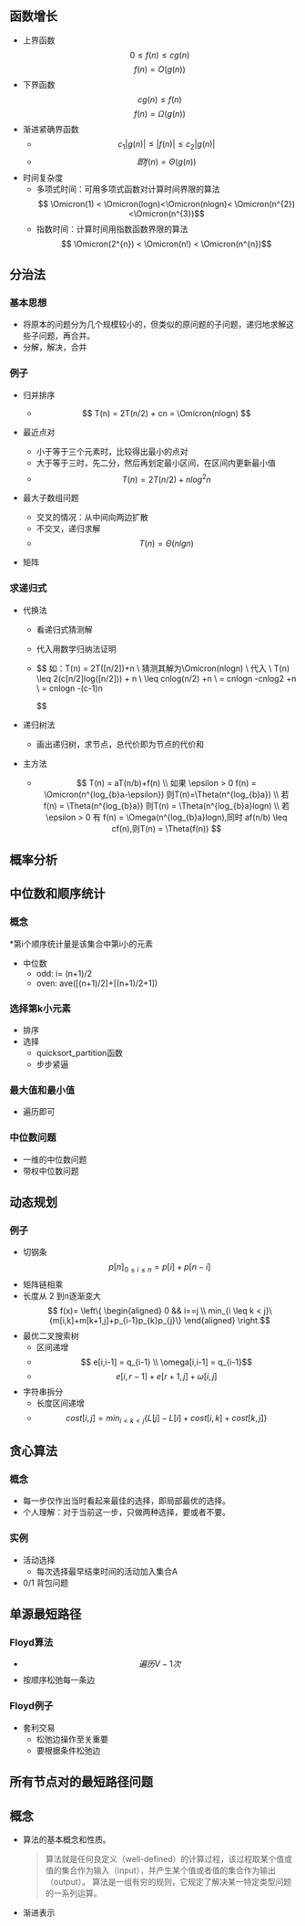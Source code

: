 ## 函数增长
* 上界函数
  $$ 0 \leq f(n) \leq cg(n)$$
  $$ f(n) = O(g(n))$$
* 下界函数
  $$ cg(n) \leq f(n) $$
  $$ f(n) = \Omega(g(n)) $$
* 渐进紧确界函数
  * $$ c_{1}|g(n)| \leq |f(n)| \leq c_{2}|g(n)| $$
  * $$ 即f(n) = \Theta(g(n))  $$
* 时间复杂度
  * 多项式时间：可用多项式函数对计算时间界限的算法
    $$ \Omicron(1) < \Omicron(logn)<\Omicron(nlogn)< \Omicron(n^{2})<\Omicron(n^{3})$$
  * 指数时间：计算时间用指数函数界限的算法
    $$ \Omicron(2^{n}) < \Omicron(n!) < \Omicron(n^{n})$$

## 分治法
### 基本思想
* 将原本的问题分为几个规模较小的，但类似的原问题的子问题，递归地求解这些子问题，再合并。
* 分解，解决，合并
### 例子
* 归并排序
  * $$ T(n) = 2T(n/2) + cn = \Omicron(nlogn) $$
* 最近点对
  * 小于等于三个元素时，比较得出最小的点对
  * 大于等于三时，先二分，然后再划定最小区间，在区间内更新最小值
  * $$ T(n) = 2T(n/2) + nlog^2n $$

* 最大子数组问题
  * 交叉的情况：从中间向两边扩散
  * 不交叉，递归求解
  * $$ T(n) = \Theta(nlgn)$$
* 矩阵
### 求递归式
* 代换法
  *  看递归式猜测解
  *  代入用数学归纳法证明
  * $$ 如：T(n) = 2T([n/2])+n
     \\ 猜测其解为\Omicron(nlogn)
     \\ 代入
     \\ T(n) \leq 2(c[n/2]log([n/2])) + n
     \\ \leq cnlog(n/2) +n
     \\ = cnlogn -cnlog2 +n
     \\ = cnlogn -(c-1)n
    
    $$
* 递归树法
  * 画出递归树，求节点，总代价即为节点的代价和

* 主方法
  * $$ T(n) = aT(n/b)+f(n)
  \\ 如果 \epsilon > 0 f(n) = \Omicron(n^{log_{b}a-\epsilon}) 则T(n)=\Theta(n^{log_{b}a})
  \\ 若 f(n) = \Theta(n^{log_{b}a}) 则T(n)  = \Theta(n^{log_{b}a}logn)
  \\ 若 \epsilon > 0 有 f(n) = \Omega(n^{log_{b}a}logn),同时 af(n/b) \leq cf(n),则T(n) = \Theta(f(n))
  $$ 
## 概率分析

## 中位数和顺序统计
### 概念
*第i个顺序统计量是该集合中第i小的元素
* 中位数
  * odd: i= (n+1)/2
  * oven: ave([(n+1)/2]+[(n+1)/2+1])
### 选择第k小元素
* 排序
* 选择
    * quicksort_partition函数
    * 步步紧逼
### 最大值和最小值
* 遍历即可

### 中位数问题
* 一维的中位数问题
* 带权中位数问题

## 动态规划
### 例子
* 切钢条
  $$ p[n]_{0 \leq i \leq n} = p[i]+p[n-i]$$
* 矩阵链相乘
* 长度从 2 到n逐渐变大
  $$ f(x)= \left\{
      \begin{aligned}
          0 && i==j
        \\ min_{i \leq k < j}\{m[i,k]+m[k+1,j]+p_{i-1}p_{k}p_{j}\}
      \end{aligned}
      \right.$$
* 最优二叉搜索树
  * 区间递增
  * $$ e[i,i-1] = q_{i-1}
   \\  \omega[i,i-1] = q_{i-1}$$
  * $$ e[i,r-1] + e[r+1,j] + \omega[i,j] $$
* 字符串拆分
  * 长度区间递增
  * $$ cost[i,j] = min_{i< k < j}\{L[j] - L[i] +cost[i,k]+cost[k,j]\}$$
## 贪心算法
### 概念
* 每一步仅作出当时看起来最佳的选择，即局部最优的选择。
* 个人理解：对于当前这一步，只做两种选择，要或者不要。
### 实例
* 活动选择
  * 每次选择最早结束时间的活动加入集合A
* 0/1 背包问题

## 单源最短路径
### Floyd算法
*  $$ 遍历 V-1次 $$
* 按顺序松弛每一条边
### Floyd例子
* 套利交易
  * 松弛边操作至关重要
  * 要根据条件松弛边
## 所有节点对的最短路径问题

## 概念
* 算法的基本概念和性质。
  > 算法就是任何良定义（well-defined）的计算过程，该过程取某个值或值的集合作为输入（input），并产生某个值或者值的集合作为输出（output）。
   算法是一组有穷的规则，它规定了解决某一特定类型问题的一系列运算。
* 渐进表示


